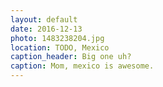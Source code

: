 ```yaml
---
layout: default
date: 2016-12-13
photo: 1483238204.jpg
location: TODO, Mexico
caption_header: Big one uh?
caption: Mom, mexico is awesome.
---
```

